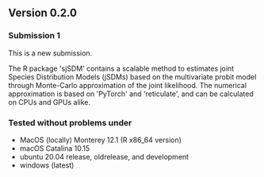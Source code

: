 ## Version 0.2.0

### Submission 1

This is a new submission. 

The R package 'sjSDM' contains a scalable method to estimates joint Species Distribution Models (jSDMs) based on the multivariate probit model through Monte-Carlo approximation of the joint likelihood. The numerical approximation is based on 'PyTorch' and 'reticulate', and can be calculated on CPUs and GPUs alike.

### Tested without problems under

* MacOS (locally) Monterey 12.1 (R x86_64 version)
* macOS Catalina 10.15 
* ubuntu 20.04 release, oldrelease, and development
* windows (latest)